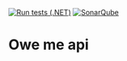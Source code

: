[![Run tests (.NET)](https://github.com/MrD4rkne/owe-me-api/actions/workflows/run-tests.yml/badge.svg)](https://github.com/MrD4rkne/owe-me-api/actions/workflows/run-tests.yml)
[![SonarQube](https://github.com/MrD4rkne/owe-me-api/actions/workflows/sonarqube.yml/badge.svg)](https://github.com/MrD4rkne/owe-me-api/actions/workflows/sonarqube.yml)

# Owe me api
